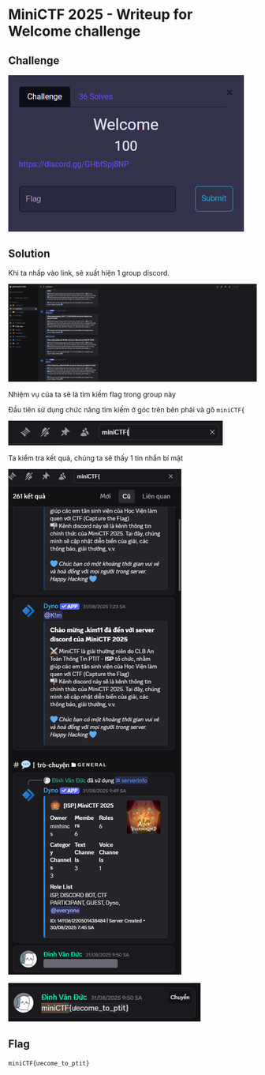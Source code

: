 # MiniCTF 2025 - Writeup for Welcome challenge

## Challenge
![alt text](image.png)

## Solution

Khi ta nhấp vào link, sẽ xuất hiện 1 group discord.

![alt text](image-1.png)

Nhiệm vụ của ta sẽ là tìm kiếm flag trong group này

Đầu tiên sử dụng chức năng tìm kiếm ở góc trên bên phải và gõ `miniCTF{`

![alt text](image-2.png)

Ta kiểm tra kết quả, chúng ta sẽ thấy 1 tin nhắn bí mật


![alt text](image-3.png)

![alt text](image-4.png)

## Flag
`miniCTF{ưecome_to_ptit}`